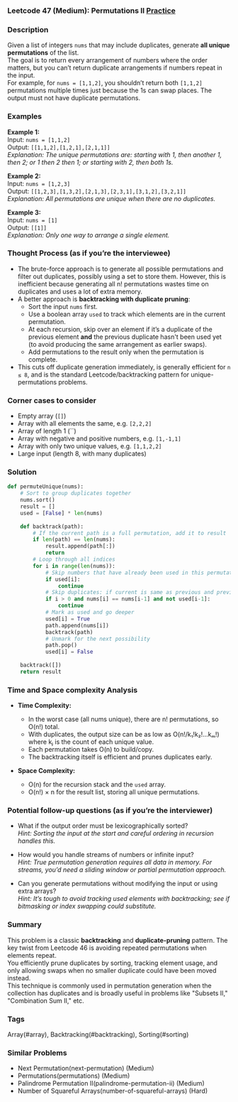 ### Leetcode 47 (Medium): Permutations II [Practice](https://leetcode.com/problems/permutations-ii)

### Description  
Given a list of integers `nums` that may include duplicates, generate **all unique permutations** of the list.  
The goal is to return every arrangement of numbers where the order matters, but you can’t return duplicate arrangements if numbers repeat in the input.  
For example, for `nums = [1,1,2]`, you shouldn’t return both `[1,1,2]` permutations multiple times just because the 1s can swap places. The output must not have duplicate permutations.

### Examples  

**Example 1:**  
Input: `nums = [1,1,2]`  
Output: `[[1,1,2],[1,2,1],[2,1,1]]`  
*Explanation: The unique permutations are: starting with 1, then another 1, then 2; or 1 then 2 then 1; or starting with 2, then both 1s.*

**Example 2:**  
Input: `nums = [1,2,3]`  
Output: `[[1,2,3],[1,3,2],[2,1,3],[2,3,1],[3,1,2],[3,2,1]]`  
*Explanation: All permutations are unique when there are no duplicates.*

**Example 3:**  
Input: `nums = [1]`  
Output: `[[1]]`  
*Explanation: Only one way to arrange a single element.*

### Thought Process (as if you’re the interviewee)  
- The brute-force approach is to generate all possible permutations and filter out duplicates, possibly using a set to store them. However, this is inefficient because generating all n! permutations wastes time on duplicates and uses a lot of extra memory.
- A better approach is **backtracking with duplicate pruning**:  
  - Sort the input `nums` first.  
  - Use a boolean array `used` to track which elements are in the current permutation.
  - At each recursion, skip over an element if it’s a duplicate of the previous element **and** the previous duplicate hasn't been used yet (to avoid producing the same arrangement as earlier swaps).
  - Add permutations to the result only when the permutation is complete.
- This cuts off duplicate generation immediately, is generally efficient for `n ≤ 8`, and is the standard Leetcode/backtracking pattern for unique-permutations problems.

### Corner cases to consider  
- Empty array (`[]`)  
- Array with all elements the same, e.g. `[2,2,2]`
- Array of length 1 (``)
- Array with negative and positive numbers, e.g. `[1,-1,1]`
- Array with only two unique values, e.g. `[1,1,2,2]`
- Large input (length 8, with many duplicates)

### Solution

```python
def permuteUnique(nums):
    # Sort to group duplicates together
    nums.sort()
    result = []
    used = [False] * len(nums)
    
    def backtrack(path):
        # If the current path is a full permutation, add it to result
        if len(path) == len(nums):
            result.append(path[:])
            return
        # Loop through all indices
        for i in range(len(nums)):
            # Skip numbers that have already been used in this permutation
            if used[i]:
                continue
            # Skip duplicates: if current is same as previous and previous was not used, skip
            if i > 0 and nums[i] == nums[i-1] and not used[i-1]:
                continue
            # Mark as used and go deeper
            used[i] = True
            path.append(nums[i])
            backtrack(path)
            # Unmark for the next possibility
            path.pop()
            used[i] = False
            
    backtrack([])
    return result
```

### Time and Space complexity Analysis  

- **Time Complexity:**  
  - In the worst case (all nums unique), there are n! permutations, so O(n!) total.
  - With duplicates, the output size can be as low as O(n!/k₁!k₂!...kₘ!) where kⱼ is the count of each unique value.  
  - Each permutation takes O(n) to build/copy.
  - The backtracking itself is efficient and prunes duplicates early.

- **Space Complexity:**  
  - O(n) for the recursion stack and the `used` array.
  - O(n!) × n for the result list, storing all unique permutations.

### Potential follow-up questions (as if you’re the interviewer)  

- What if the output order must be lexicographically sorted?  
  *Hint: Sorting the input at the start and careful ordering in recursion handles this.*

- How would you handle streams of numbers or infinite input?  
  *Hint: True permutation generation requires all data in memory. For streams, you’d need a sliding window or partial permutation approach.*

- Can you generate permutations without modifying the input or using extra arrays?  
  *Hint: It’s tough to avoid tracking used elements with backtracking; see if bitmasking or index swapping could substitute.*

### Summary
This problem is a classic **backtracking** and **duplicate-pruning** pattern. The key twist from Leetcode 46 is avoiding repeated permutations when elements repeat.  
You efficiently prune duplicates by sorting, tracking element usage, and only allowing swaps when no smaller duplicate could have been moved instead.  
This technique is commonly used in permutation generation when the collection has duplicates and is broadly useful in problems like "Subsets II," "Combination Sum II," etc.

### Tags
Array(#array), Backtracking(#backtracking), Sorting(#sorting)

### Similar Problems
- Next Permutation(next-permutation) (Medium)
- Permutations(permutations) (Medium)
- Palindrome Permutation II(palindrome-permutation-ii) (Medium)
- Number of Squareful Arrays(number-of-squareful-arrays) (Hard)